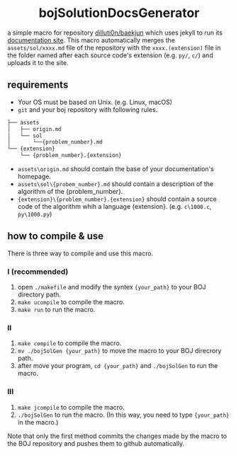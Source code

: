 # <center>bojSolutionDocsGenerator</center>
a simple macro for repository [dilluti0n/baekjun](https://github.com/dilluti0n/baekjun) which uses jekyll to run its [documentation site](https://dilluti0n.github.io/baekjun). This macro automatically merges the `assets/sol/xxxx.md` file of the repository with the `xxxx.(extension)` file in the folder named after each source code's extension (e.g. `py/`, `c/`) and uploads it to the site.

## requirements
* Your OS must be based on Unix. (e.g. Linux, macOS)
* `git` and your boj repository with following rules.
```bash
├── assets
│   ├── origin.md
│   └── sol
│       └──{problem_number}.md
└── {extension}
    └── {problem_number}.{extension}
```
* `assets\origin.md` should contain the base of your documentation's homepage.
* `assets\sol\{probem_number}.md` should contain a description of the algorithm of the {problem_number}.
* `{extension}\{problem_number}.{extension}` should contain a source code of the algorithm whih a language {extension}. (e.g. `c\1000.c`, `py\1000.py`)

## how to compile & use
There is three way to compile and use this macro.
### I (recommended)
1. open `./makefile` and modify the syntex `{your_path}` to your BOJ directory path.
2. `make ucompile` to compile the macro.
3. `make run` to run the macro.
### II
1. `make compile` to compile the macro.
2. `mv ./bojSolGen {your_path}` to move the macro to your BOJ direcrory path.
3. after move your program, `cd {your_path}` and `./bojSolGen` to run the macro.
### III
1. `make jcompile` to compile the macro.
2. `./bojSolGen` to run the macro. (In this way, you need to type `{your_path}` in the macro.)

Note that only the first method commits the changes made by the macro to the BOJ repository and pushes them to github automatically.

